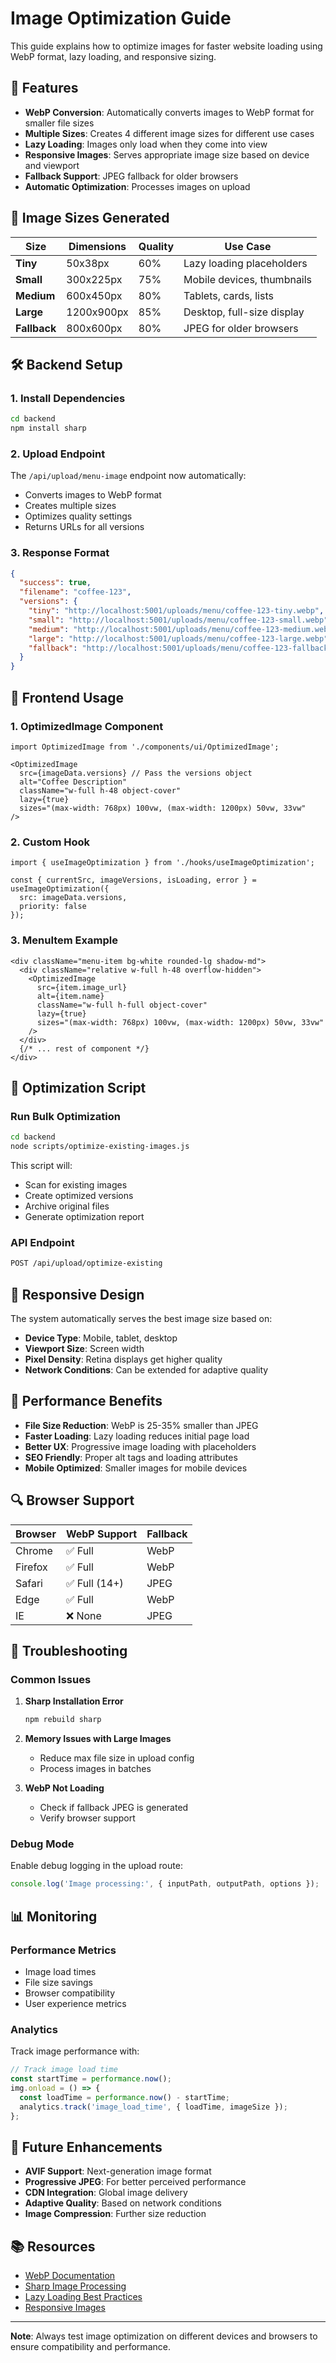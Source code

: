 # Image Optimization Guide

This guide explains how to optimize images for faster website loading using WebP format, lazy loading, and responsive sizing.

## 🚀 Features

- **WebP Conversion**: Automatically converts images to WebP format for smaller file sizes
- **Multiple Sizes**: Creates 4 different image sizes for different use cases
- **Lazy Loading**: Images only load when they come into view
- **Responsive Images**: Serves appropriate image size based on device and viewport
- **Fallback Support**: JPEG fallback for older browsers
- **Automatic Optimization**: Processes images on upload

## 📁 Image Sizes Generated

| Size | Dimensions | Quality | Use Case |
|------|------------|---------|----------|
| **Tiny** | 50x38px | 60% | Lazy loading placeholders |
| **Small** | 300x225px | 75% | Mobile devices, thumbnails |
| **Medium** | 600x450px | 80% | Tablets, cards, lists |
| **Large** | 1200x900px | 85% | Desktop, full-size display |
| **Fallback** | 800x600px | 80% | JPEG for older browsers |

## 🛠️ Backend Setup

### 1. Install Dependencies

```bash
cd backend
npm install sharp
```

### 2. Upload Endpoint

The `/api/upload/menu-image` endpoint now automatically:
- Converts images to WebP format
- Creates multiple sizes
- Optimizes quality settings
- Returns URLs for all versions

### 3. Response Format

```json
{
  "success": true,
  "filename": "coffee-123",
  "versions": {
    "tiny": "http://localhost:5001/uploads/menu/coffee-123-tiny.webp",
    "small": "http://localhost:5001/uploads/menu/coffee-123-small.webp",
    "medium": "http://localhost:5001/uploads/menu/coffee-123-medium.webp",
    "large": "http://localhost:5001/uploads/menu/coffee-123-large.webp",
    "fallback": "http://localhost:5001/uploads/menu/coffee-123-fallback.jpg"
  }
}
```

## 🎨 Frontend Usage

### 1. OptimizedImage Component

```tsx
import OptimizedImage from './components/ui/OptimizedImage';

<OptimizedImage
  src={imageData.versions} // Pass the versions object
  alt="Coffee Description"
  className="w-full h-48 object-cover"
  lazy={true}
  sizes="(max-width: 768px) 100vw, (max-width: 1200px) 50vw, 33vw"
/>
```

### 2. Custom Hook

```tsx
import { useImageOptimization } from './hooks/useImageOptimization';

const { currentSrc, imageVersions, isLoading, error } = useImageOptimization({
  src: imageData.versions,
  priority: false
});
```

### 3. MenuItem Example

```tsx
<div className="menu-item bg-white rounded-lg shadow-md">
  <div className="relative w-full h-48 overflow-hidden">
    <OptimizedImage
      src={item.image_url}
      alt={item.name}
      className="w-full h-full object-cover"
      lazy={true}
      sizes="(max-width: 768px) 100vw, (max-width: 1200px) 50vw, 33vw"
    />
  </div>
  {/* ... rest of component */}
</div>
```

## 🔧 Optimization Script

### Run Bulk Optimization

```bash
cd backend
node scripts/optimize-existing-images.js
```

This script will:
- Scan for existing images
- Create optimized versions
- Archive original files
- Generate optimization report

### API Endpoint

```bash
POST /api/upload/optimize-existing
```

## 📱 Responsive Design

The system automatically serves the best image size based on:

- **Device Type**: Mobile, tablet, desktop
- **Viewport Size**: Screen width
- **Pixel Density**: Retina displays get higher quality
- **Network Conditions**: Can be extended for adaptive quality

## 🎯 Performance Benefits

- **File Size Reduction**: WebP is 25-35% smaller than JPEG
- **Faster Loading**: Lazy loading reduces initial page load
- **Better UX**: Progressive image loading with placeholders
- **SEO Friendly**: Proper alt tags and loading attributes
- **Mobile Optimized**: Smaller images for mobile devices

## 🔍 Browser Support

| Browser | WebP Support | Fallback |
|---------|--------------|----------|
| Chrome | ✅ Full | WebP |
| Firefox | ✅ Full | WebP |
| Safari | ✅ Full (14+) | JPEG |
| Edge | ✅ Full | WebP |
| IE | ❌ None | JPEG |

## 🚨 Troubleshooting

### Common Issues

1. **Sharp Installation Error**
   ```bash
   npm rebuild sharp
   ```

2. **Memory Issues with Large Images**
   - Reduce max file size in upload config
   - Process images in batches

3. **WebP Not Loading**
   - Check if fallback JPEG is generated
   - Verify browser support

### Debug Mode

Enable debug logging in the upload route:

```javascript
console.log('Image processing:', { inputPath, outputPath, options });
```

## 📊 Monitoring

### Performance Metrics

- Image load times
- File size savings
- Browser compatibility
- User experience metrics

### Analytics

Track image performance with:

```javascript
// Track image load time
const startTime = performance.now();
img.onload = () => {
  const loadTime = performance.now() - startTime;
  analytics.track('image_load_time', { loadTime, imageSize });
};
```

## 🔮 Future Enhancements

- **AVIF Support**: Next-generation image format
- **Progressive JPEG**: For better perceived performance
- **CDN Integration**: Global image delivery
- **Adaptive Quality**: Based on network conditions
- **Image Compression**: Further size reduction

## 📚 Resources

- [WebP Documentation](https://developers.google.com/speed/webp)
- [Sharp Image Processing](https://sharp.pixelplumbing.com/)
- [Lazy Loading Best Practices](https://web.dev/lazy-loading-images/)
- [Responsive Images](https://developer.mozilla.org/en-US/docs/Learn/HTML/Multimedia_and_embedding/Responsive_images)

---

**Note**: Always test image optimization on different devices and browsers to ensure compatibility and performance.

